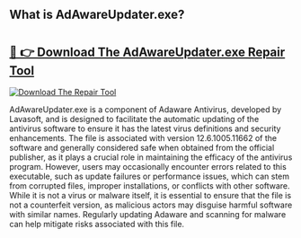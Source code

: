 ## What is AdAwareUpdater.exe? 

# <h2><a href="https://exedetect.com/download.php?AdAwareUpdater.exe">🔗 👉 Download The AdAwareUpdater.exe Repair Tool</a></h2>

[![Download The Repair Tool](https://exedetect.com/download-button.jpg)](https://exedetect.com/download.php?AdAwareUpdater.exe)

AdAwareUpdater.exe is a component of Adaware Antivirus, developed by Lavasoft, and is designed to facilitate the automatic updating of the antivirus software to ensure it has the latest virus definitions and security enhancements. The file is associated with version 12.6.1005.11662 of the software and generally considered safe when obtained from the official publisher, as it plays a crucial role in maintaining the efficacy of the antivirus program. However, users may occasionally encounter errors related to this executable, such as update failures or performance issues, which can stem from corrupted files, improper installations, or conflicts with other software. While it is not a virus or malware itself, it is essential to ensure that the file is not a counterfeit version, as malicious actors may disguise harmful software with similar names. Regularly updating Adaware and scanning for malware can help mitigate risks associated with this file.